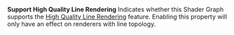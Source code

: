 ﻿<tr>
<td><strong>Support High Quality Line Rendering</strong></td>
<td>
Indicates whether this Shader Graph supports the <a href="Override-High-Quality-Lines.md">High Quality Line Rendering</a> feature. Enabling this property will only have an effect on renderers with line topology. 
</td>
</tr>

